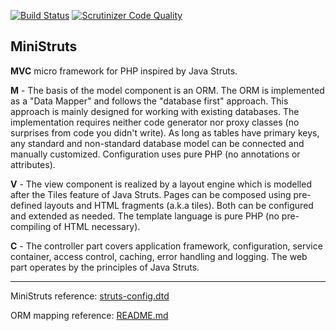 [![Build Status](https://scrutinizer-ci.com/g/rosasurfer/ministruts/badges/build.png?b=master)](https://scrutinizer-ci.com/g/rosasurfer/ministruts/build-status/master)
[![Scrutinizer Code Quality](https://scrutinizer-ci.com/g/rosasurfer/ministruts/badges/quality-score.png?b=master)](https://scrutinizer-ci.com/g/rosasurfer/ministruts/?branch=master)


MiniStruts
----------
**MVC** micro framework for PHP inspired by Java Struts.

**M** - The basis of the model component is an ORM. The ORM is implemented as a "Data Mapper" and follows the "database first" approach.
This approach is mainly designed for working with existing databases. The implementation requires neither code generator nor proxy classes
(no surprises from code you didn't write). As long as tables have primary keys, any standard and non-standard database model can be
connected and manually customized. Configuration uses pure PHP (no annotations or attributes).

**V** - The view component is realized by a layout engine which is modelled after the Tiles feature of Java Struts. Pages can be composed
using pre-defined layouts and HTML fragments (a.k.a tiles). Both can be configured and extended as needed. The template language is pure
PHP (no pre-compiling of HTML necessary).

**C** - The controller part covers application framework, configuration, service container, access control, caching, error handling and
logging. The web part operates by the principles of Java Struts.

- - -

MiniStruts reference: [struts-config.dtd](src/struts/dtd/struts-config.dtd)

ORM mapping reference: [README.md](src/db/orm/README.md)
